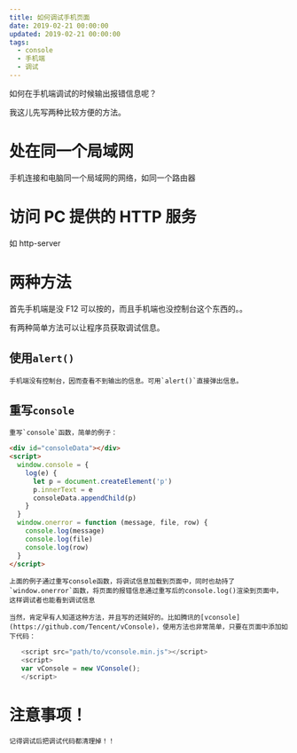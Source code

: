 ```yaml
---
title: 如何调试手机页面
date: 2019-02-21 00:00:00
updated: 2019-02-21 00:00:00
tags:
  - console
  - 手机端
  - 调试
---
```


如何在手机端调试的时候输出报错信息呢？

我这儿先写两种比较方便的方法。

<!-- more -->

# 处在同一个局域网

手机连接和电脑同一个局域网的网络，如同一个路由器

# 访问 PC 提供的 HTTP 服务

如 http-server

# 两种方法

首先手机端是没 F12 可以按的，而且手机端也没控制台这个东西的。。

有两种简单方法可以让程序员获取调试信息。

## 使用`alert()`

    手机端没有控制台，因而查看不到输出的信息。可用`alert()`直接弹出信息。

## 重写`console`

    重写`console`函数，简单的例子：

```html
<div id="consoleData"></div>
<script>
  window.console = {
    log(e) {
      let p = document.createElement('p')
      p.innerText = e
      consoleData.appendChild(p)
    }
  }
  window.onerror = function (message, file, row) {
    console.log(message)
    console.log(file)
    console.log(row)
  }
</script>
```

    上面的例子通过重写console函数，将调试信息加载到页面中，同时也劫持了`window.onerror`函数，将页面的报错信息通过重写后的console.log()渲染到页面中，这样调试者也能看到调试信息

    当然，肯定早有人知道这种方法，并且写的还贼好的。比如腾讯的[vconsole](https://github.com/Tencent/vConsole)，使用方法也非常简单，只要在页面中添加如下代码：

```javascript
   <script src="path/to/vconsole.min.js"></script>
   <script>
   var vConsole = new VConsole();
   </script>
```

# 注意事项！

    记得调试后把调试代码都清理掉！！
